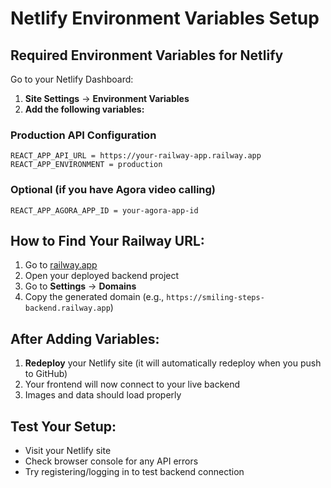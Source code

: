 # Netlify Environment Variables Setup

## Required Environment Variables for Netlify

Go to your Netlify Dashboard:
1. **Site Settings** → **Environment Variables**
2. **Add the following variables:**

### Production API Configuration
```
REACT_APP_API_URL = https://your-railway-app.railway.app
REACT_APP_ENVIRONMENT = production
```

### Optional (if you have Agora video calling)
```
REACT_APP_AGORA_APP_ID = your-agora-app-id
```

## How to Find Your Railway URL:
1. Go to [railway.app](https://railway.app)
2. Open your deployed backend project
3. Go to **Settings** → **Domains**
4. Copy the generated domain (e.g., `https://smiling-steps-backend.railway.app`)

## After Adding Variables:
1. **Redeploy** your Netlify site (it will automatically redeploy when you push to GitHub)
2. Your frontend will now connect to your live backend
3. Images and data should load properly

## Test Your Setup:
- Visit your Netlify site
- Check browser console for any API errors
- Try registering/logging in to test backend connection